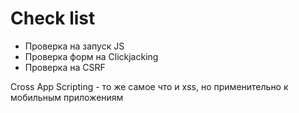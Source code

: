 # Check list

* Проверка на запуск JS&#x20;
* Проверка форм на Clickjacking&#x20;
* Проверка на CSRF

Cross App Scripting - то же самое что и xss, но применительно к мобильным приложениям
